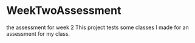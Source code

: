 # WeekTwoAssessment
the assessment for week 2
This project tests some classes I made for an assessment for my class.
